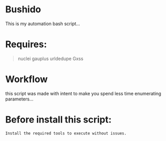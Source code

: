 # Bushido
This is my automation bash script...


# Requires:
  >nuclei
  >gauplus
  >urldedupe
  >Gxss

# Workflow
  this script was made with intent to make you 
  spend less time enumerating parameters...
  
  # Before install this script:
    Install the required tools to execute without issues.
